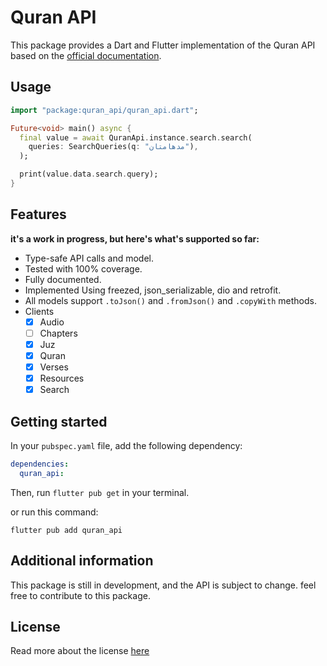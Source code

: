 # Quran API 

This package provides a Dart and Flutter implementation of the Quran API based on the [official documentation](https://api-docs.quran.com/docs/category/quran.com-api).


## Usage

```dart
import "package:quran_api/quran_api.dart";

Future<void> main() async {
  final value = await QuranApi.instance.search.search(
    queries: SearchQueries(q: "مدهامتان"),
  );

  print(value.data.search.query);
}
```

## Features
**it's a work in progress, but here's what's supported so far:**
- Type-safe API calls and model.
- Tested with 100% coverage.
- Fully documented.
- Implemented Using freezed, json_serializable, dio and retrofit.
- All models support ```.toJson()``` and ```.fromJson()``` and ```.copyWith``` methods.
- Clients
    - [x] Audio
    - [ ] Chapters
    - [x] Juz
    - [x] Quran
    - [x] Verses
    - [x] Resources
    - [x] Search

## Getting started
In your `pubspec.yaml` file, add the following dependency:

```yaml
dependencies:
  quran_api: 
```

Then, run `flutter pub get` in your terminal.

or run this command:
    
```shell
flutter pub add quran_api
```

## Additional information

This package is still in development, and the API is subject to change.
feel free to contribute to this package.

## License
Read more about the license [here](./LICENSE)
